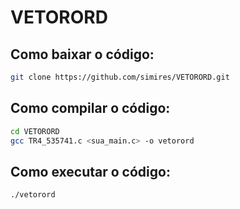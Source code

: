 # VETORORD

## Como baixar o código:
```bash
git clone https://github.com/simires/VETORORD.git
```

## Como compilar o código:
```bash
cd VETORORD
gcc TR4_535741.c <sua_main.c> -o vetorord
```

## Como executar o código:
```bash
./vetorord
```
